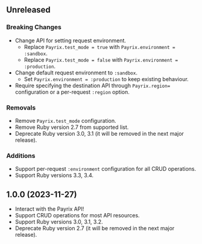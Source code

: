 ## Unreleased

### Breaking Changes

- Change API for setting request environment.
  - Replace `Payrix.test_mode = true` with `Payrix.environment = :sandbox`.
  - Replace `Payrix.test_mode = false` with `Payrix.environment = :production`.
- Change default request environment to `:sandbox`.
  - Set `Payrix.environment = :production` to keep existing behaviour.
- Require specifying the destination API through `Payrix.region=` configuration or a per-request `:region` option.

### Removals

- Remove `Payrix.test_mode` configuration.
- Remove Ruby version 2.7 from supported list.
- Deprecate Ruby version 3.0, 3.1 (it will be removed in the next major release).

### Additions

- Support per-request `:environment` configuration for all CRUD operations.
- Support Ruby versions 3.3, 3.4.

## 1.0.0 (2023-11-27)

- Interact with the Payrix API!
- Support CRUD operations for most API resources.
- Support Ruby versions 3.0, 3.1, 3.2.
- Deprecate Ruby version 2.7 (it will be removed in the next major release).
